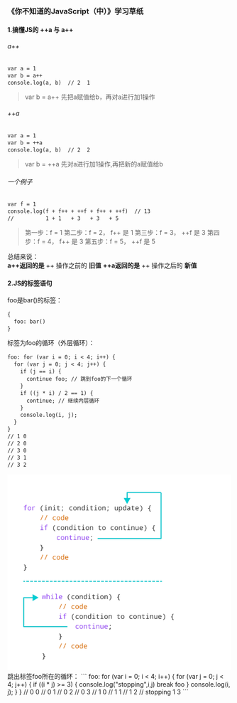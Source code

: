 ### 《你不知道的JavaScript（中）》学习草纸
#### 1.搞懂JS的 ++a 与 a++
###### a++

```
var a = 1
var b = a++
console.log(a, b)  // 2  1
```
> var b = a++
> 先把a赋值给b，再对a进行加1操作

###### ++a

```
var a = 1
var b = ++a
console.log(a, b)  // 2  2
```
> var b = ++a
> 先对a进行加1操作,再把新的a赋值给b

###### 一个例子
```
var f = 1
console.log(f + f++ + ++f + f++ + ++f)  // 13
//          1 + 1   + 3   + 3   + 5
```
> 第一步：f = 1
> 第二步：f = 2， f++ 是 1 
> 第三步：f = 3， ++f 是 3
> 第四步：f = 4， f++ 是 3
> 第五步：f = 5， ++f 是 5

总结来说：  
**a++返回的是** ++ 操作之前的 **旧值**
  **++a返回的是** ++ 操作之后的  **新值**  


#### 2.JS的标签语句
foo是bar()的标签：
```
{
  foo: bar()
}
```
标签为foo的循环（外层循环）：
```
foo: for (var i = 0; i < 4; i++) {
  for (var j = 0; j < 4; j++) {
    if (j == i) {
      continue foo; // 跳到foo的下一个循环
    }
    if ((j * i) / 2 == 1) {
      continue; // 继续内层循环
    }
    console.log(i, j);
  }
}
// 1 0
// 2 0
// 3 0
// 3 1
// 3 2
```
<img src="../pictures/12.png"/>
跳出标签foo所在的循环：
```
foo: for (var i = 0; i < 4; i++) {
  for (var j = 0; j < 4; j++) {
    if ((i * j) >= 3) {
      console.log("stopping",i,j)
      break foo
    }
    console.log(i, j);
  }
}
// 0 0
// 0 1
// 0 2
// 0 3
// 1 0
// 1 1
// 1 2
// stopping 1 3
```